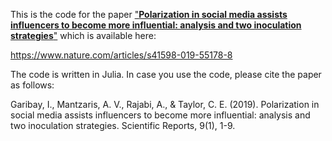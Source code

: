 This is the code for the paper ["**Polarization in social media assists influencers to become more influential: analysis and two inoculation strategies**"](https://www.nature.com/articles/s41598-019-55178-8) which is available here:

https://www.nature.com/articles/s41598-019-55178-8

The code is written in Julia. In case you use the code, please cite the paper as follows:

Garibay, I., Mantzaris, A. V., Rajabi, A., & Taylor, C. E. (2019). Polarization in social media assists influencers to become more influential: analysis and two inoculation strategies. Scientific Reports, 9(1), 1-9.
